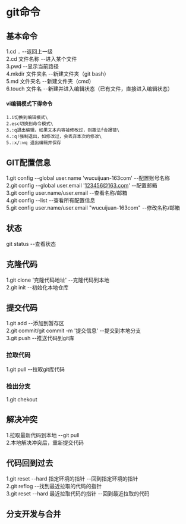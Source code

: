 # git命令
## 
## 基本命令
1.cd ..                 --返回上一级\
2.cd 文件名称           --进入某个文件\
3.pwd                   --显示当前路径\
4.mkdir 文件夹名        --新建文件夹（git bash）\
5.md 文件夹名           --新建文件夹（cmd）\
6.touch 文件名              --新建并进入编辑状态（已有文件，直接进入编辑状态）
#### vi编辑模式下得命令
    1.i切换到编辑模式\
    2.esc切换到命令模式\
    3.:q退出编辑，如果文本内容被修改过，则撒法f会报错\
    4.:q!强制退出，如修改过，会丢弃本次的修改\
    5.:x/:wq 退出编辑并保存
 
## GIT配置信息
1.git config --global user.name 'wucuijuan-163com'          --配置账号名称\
2.git config --global user.email '123456@163.com'           --配置邮箱\
3.git config user.name/user.email                           --查看名称/邮箱\
4.git config --list                                         --查看所有配置信息\
5.git config user.name/user.email "wucuijuan-163com"        --修改名称/邮箱
## 状态
git status                                                  --查看状态
## 克隆代码
1.git clone '克隆代码地址'                                   --克隆代码到本地\
2.git init                                                  --初始化本地仓库
## 提交代码
1.git add                                                   --添加到暂存区\
2.git commit/git commit -m '提交信息'                        --提交到本地分支\
3.git push                                                  --推送代码到git库
### 拉取代码
1.git pull                      --拉取git库代码
### 检出分支
1.git chekout 
## 解决冲突 
1.拉取最新代码到本地      --git pull\
2.本地解决冲突后，重新提交代码     
## 代码回到过去
1.git reset --hard 指定环境的指针             --回到指定环境的指针\
2.git reflog                    --找到最近拉取的代码的指针\
3.git reset --hard 最近拉取代码的指针   --回到最近拉取的代码 
## 分支开发与合并


